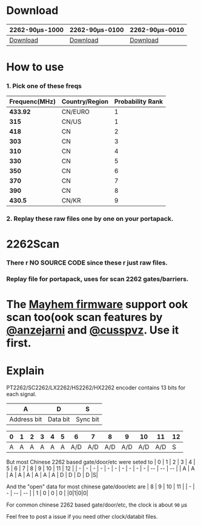 
# Download
| 2262-90μs-1000 | 2262-90μs-0100 |  2262-90μs-0010 |
| - | - | -|
| [Download](https://anningtrashbin-my.sharepoint.com/:f:/g/personal/zxkmm_anningtrashbin_onmicrosoft_com/EpZx3Kbb7QJBiEAyth9Fe6oBQq9ppsKStYs3PbijOQUyCw?e=P7cl5d) | [Download](https://anningtrashbin-my.sharepoint.com/:f:/g/personal/zxkmm_anningtrashbin_onmicrosoft_com/ErANoKAuGq9CianuBvCnj1kBb3JvxDSfZXEH2lDvjx0cHg?e=WUL6eh) | [Download](https://github.com/zxkmm/2262Scan/releases/tag/raw)|

# How to use
### 1. Pick one of these freqs
| **Frequenc(MHz)** | **Country/Region** | **Probability Rank** |
|-------------------|--------------------|----------------------|
| **433.92**        | CN/EURO            | 1                    |
| **315**           | CN/US              | 1                    |
| **418**           | CN                 | 2                    |
| **303**           | CN                 | 3                    |
| **310**           | CN                 | 4 |
| **330**           | CN                 | 5 |
| **350**           | CN                 | 6 |
| **370**           | CN                 | 7 |
| **390**           | CN                 | 8 |
| **430.5**         | CN/KR                 | 9 |

### 2. Replay these raw files one by one on your portapack.
# 2262Scan
### There r NO SOURCE CODE since these r just raw files.
### Replay file for portapack, uses for scan 2262 gates/barriers.
# The [Mayhem firmware](https://github.com/eried/portapack-mayhem) support ook scan too(ook scan features by [@anzejarni](https://github.com/anzejarni) and [@cusspvz](https://github.com/cusspvz). Use it first. 

# Explain
PT2262/SC2262/LX2262/HS2262/HX2262 encoder contains 13 bits for each signal. 

| A           | D        | S        |
| ----------- | -------- | -------- |
| Address bit | Data bit | Sync bit |

| 0   | 1   | 2   | 3   | 4   | 5   | 6   | 7   | 8   | 9   | 10  | 11  | 12 |
| --- | --- | --- | --- | --- | --- | --- | --- | --- | --- | --- | --- | - |
| A | A | A | A | A | A | A/D | A/D | A/D | A/D | A/D | A/D |S|

But most Chinese 2262 based gate/door/etc were seted to
| 0 | 1 | 2 | 3 | 4 | 5 | 6 | 7 | 8 | 9 | 10 | 11 | 12 |
| - | - | - | - | - | - | - | - | - | - | -- | -- | -- |
| A | A | A | A | A | A | A | A | D | D | D  | D  |S|

And the "open" data for most chinese gate/door/etc are
| 8 | 9 | 10 | 11 |
| - | - | -- | -- |
| 1 | 0 | 0  | 0  |
|0|1|0|0|

For common chinese 2262 based gate/door/etc, the clock is about `90` μs   



Feel free to post a issue if you need other clock/databit files.
